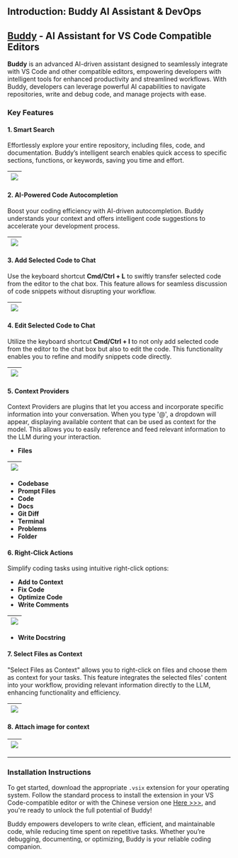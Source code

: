 ## Introduction: Buddy AI Assistant & DevOps

## [Buddy](https://buddy.red) - AI Assistant for VS Code Compatible Editors 

**Buddy** is an advanced AI-driven assistant designed to seamlessly integrate with VS Code and other compatible editors, empowering developers with intelligent tools for enhanced productivity and streamlined workflows. With Buddy, developers can leverage powerful AI capabilities to navigate repositories, write and debug code, and manage projects with ease.

### Key Features  

#### **1. Smart Search**  
Effortlessly explore your entire repository, including files, code, and documentation. Buddy’s intelligent search enables quick access to specific sections, functions, or keywords, saving you time and effort. 

| ![](https://docs.buddy.red/assets/images/search-b4bfd0e1df043ab0c36131f9938fd284.gif) |
| -------------------------------------------- |

#### **2. AI-Powered Code Autocompletion**  
Boost your coding efficiency with AI-driven autocompletion. Buddy understands your context and offers intelligent code suggestions to accelerate your development process. 

| ![](https://docs.buddy.red/assets/images/autoComplete-546b50df009dee3f437e44e9edb9f202.gif) |
| ----------------------------- |

#### **3. Add Selected Code to Chat**

Use the keyboard shortcut **Cmd/Ctrl + L** to swiftly transfer selected code from the editor to the chat box. This feature allows for seamless discussion of code snippets without disrupting your workflow.

| ![](https://docs.buddy.red/assets/images/addSelectedCodeToChat-4c52c98e3cbd060a53fb63689f9fcc19.gif) |
| ----------------------------------- |

#### **4. Edit Selected Code to Chat**
Utilize the keyboard shortcut **Cmd/Ctrl + I** to not only add selected code from the editor to the chat box but also to edit the code. This functionality enables you to refine and modify snippets code directly.

| ![](https://docs.buddy.red/assets/images/editSelectedCodeInChat-a145ed8b70e28ade98922ccc129b6bc9.gif) |
| -------------------------------------------- |

#### **5. Context Providers**

Context Providers are plugins that let you access and incorporate specific information into your conversation. When you type '@', a dropdown will appear, displaying available content that can be used as context for the model. This allows you to easily reference and feed relevant information to the LLM during your interaction.

- **Files**

| ![](https://docs.buddy.red/assets/images/atFiles-2e1c32e9bd113e18c068885d569caae7.gif) |
| -------------------------------------------- |

- **Codebase**
- **Prompt Files**
- **Code**
- **Docs**
- **Git Diff**
- **Terminal**
- **Problems**
- **Folder**

#### **6. Right-Click Actions**  

Simplify coding tasks using intuitive right-click options: 

- **Add to Context**
- **Fix Code**
- **Optimize Code**
- **Write Comments**

| ![](https://docs.buddy.red/assets/images/writeComments-27fd97733a422d0d09d1231b6f35672f.gif) |
| -------------------------------------------- |

- **Write Docstring**

#### **7. Select Files as Context**  

"Select Files as Context" allows you to right-click on files and choose them as context for your tasks. This feature integrates the selected files' content into your workflow, providing relevant information directly to the LLM, enhancing functionality and efficiency.

| ![](https://docs.buddy.red/assets/images/addFilesAsContext-21a1da3db8996fefce3d431bb5055d96.gif) |
| ------------------------------------- |

#### **8. Attach image for context**

| ![](https://docs.buddy.red/assets/images/imageAsContext-6738c5d268ab5d6d7b27595c9a9ec360.gif) |
| ----------------------------- |

---

### Installation Instructions  
To get started, download the appropriate `.vsix` extension for your operating system. Follow the standard process to install the extension in your VS Code-compatible editor or with the Chinese version one [Here >>>](https://marketplace.visualstudio.com/items?itemName=BuddyRed.buddyred), and you're ready to unlock the full potential of Buddy!  

Buddy empowers developers to write clean, efficient, and maintainable code, while reducing time spent on repetitive tasks. Whether you’re debugging, documenting, or optimizing, Buddy is your reliable coding companion.
